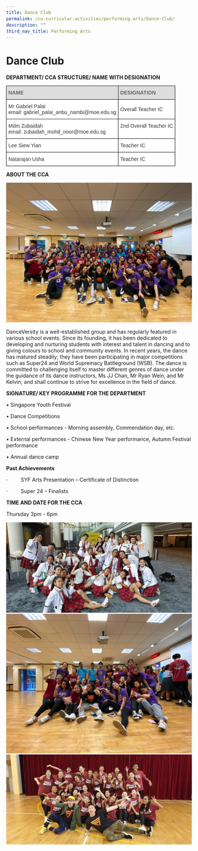 ```yaml
---
title: Dance Club
permalink: /co-curricular-activities/performing-arts/Dance-Club/
description: ""
third_nav_title: Performing Arts
---
```


Dance Club
==========

**DEPARTMENT/ CCA STRUCTURE/ NAME WITH DESIGNATION**

<style type="text/css">
.tg  {border-collapse:collapse;border-spacing:0;}
.tg td{border-color:black;border-style:solid;border-width:1px;font-family:Arial, sans-serif;font-size:14px;
  overflow:hidden;padding:10px 5px;word-break:normal;}
.tg th{border-color:black;border-style:solid;border-width:1px;font-family:Arial, sans-serif;font-size:14px;
  font-weight:normal;overflow:hidden;padding:10px 5px;word-break:normal;}
.tg .tg-e14l{background-color:#DDD;color:#666;font-weight:bold;text-align:left;vertical-align:top}
.tg .tg-citn{background-color:#FFF;color:#333;text-align:left;vertical-align:top}
.tg .tg-7fd7{background-color:#FFF;color:#333;text-align:left;vertical-align:middle}
</style>
<table class="tg">
<thead>
  <tr>
    <th class="tg-e14l">NAME</th>
    <th class="tg-e14l">DESIGNATION</th>
  </tr>
</thead>
<tbody>
  <tr>
    <td class="tg-7fd7">Mr Gabriel Palai<br>email: gabriel_palai_anbu_nambi@moe.edu.sg </td>
    <td class="tg-7fd7">Overall Teacher IC</td>
  </tr>
  <tr>
    <td class="tg-7fd7">Mdm Zubaidah<br>email: zubaidah_mohd_noor@moe.edu.sg </td>
    <td class="tg-citn">2nd Overall Teacher IC</td>
  </tr>
  <tr>
    <td class="tg-7fd7">Lee Siew Yian<br></td>
    <td class="tg-citn">Teacher IC</td>
  </tr>
  <tr>
    <td class="tg-7fd7">Natarajan Usha</td>
    <td class="tg-7fd7">Teacher IC</td>
  </tr>
</tbody>
</table>

**ABOUT THE CCA**

![](/images/Dance1.jpeg)

DanceVersity is a well-established group and has regularly featured in various school events. Since its founding, it has been dedicated to developing and nurturing students with interest and talent in dancing and to giving colours to school and community events. In recent years, the dance has matured steadily; they have been participating in major competitions such as Super24 and World Supremacy Battleground (WSB). The dance is committed to challenging itself to master different genres of dance under the guidance of its dance instructors, Ms JJ Chan, Mr Ryan Wein, and Mr Kelvin; and shall continue to strive for excellence in the field of dance.  
  

**SIGNATURE/ KEY PROGRAMME FOR THE DEPARTMENT**

•  Singapore Youth Festival

• Dance Competitions

• School performances - Morning assembly, Commendation day, etc.

• External performances - Chinese New Year performance, Autumn Festival performance

• Annual dance camp  
  

**Past Achievements**

·         SYF Arts Presentation – Certificate of Distinction

·         Super 24 – Finalists 

**TIME AND DATE FOR THE CCA**

Thursday 3pm - 6pm

![](/images/Dance2.jpeg)
![](/images/Dance3.jpeg)
![](/images/Dance4.jpeg)